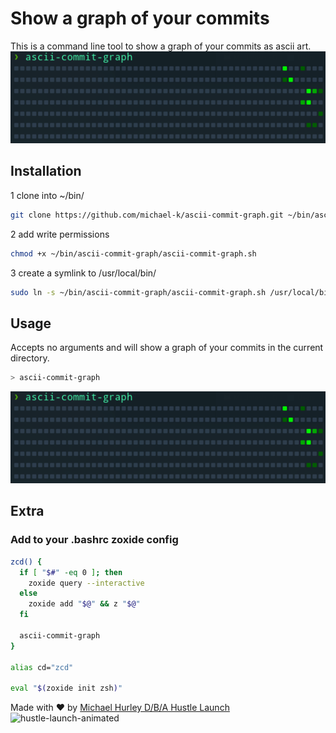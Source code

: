 # Show a graph of your commits

This is a command line tool to show a graph of your commits as ascii art.
![ascii-commit-graph-screenshot](https://raw.githubusercontent.com/michaelmonetized/ascii-commit-graph/master/screenshot.png)

## Installation

1 clone into ~/bin/

```bash
git clone https://github.com/michael-k/ascii-commit-graph.git ~/bin/ascii-commit-graph
```

2 add write permissions

```bash
chmod +x ~/bin/ascii-commit-graph/ascii-commit-graph.sh
```

3 create a symlink to /usr/local/bin/

```bash
sudo ln -s ~/bin/ascii-commit-graph/ascii-commit-graph.sh /usr/local/bin/ascii-commit-graph
```

## Usage

Accepts no arguments and will show a graph of your commits in the current directory.

```bash
> ascii-commit-graph
```

![ascii-commit-graph-example](https://raw.githubusercontent.com/michaelmonetized/ascii-commit-graph/master/screenshot.png)

## Extra

### Add to your .bashrc zoxide config

```bash
zcd() {
  if [ "$#" -eq 0 ]; then
    zoxide query --interactive
  else
    zoxide add "$@" && z "$@"
  fi

  ascii-commit-graph
}

alias cd="zcd"

eval "$(zoxide init zsh)"
```

Made with ❤️ by [Michael Hurley D/B/A Hustle Launch](https://www.michaelchurley.com)
![hustle-launch-animated](https://github.com/michaelmonetized/ascii-commit-graph/assets/162010215/da2f7c1e-d0b9-48d6-b913-df3c6f40d8c0)
